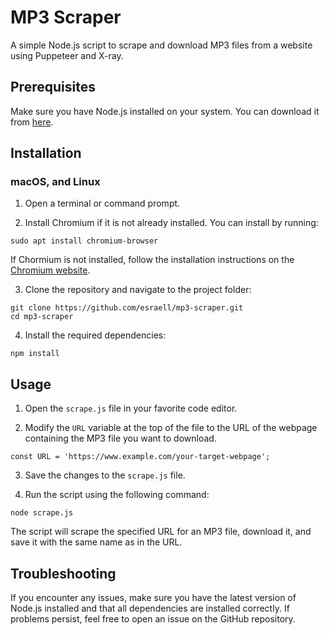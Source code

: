 # MP3 Scraper

A simple Node.js script to scrape and download MP3 files from a website using Puppeteer and X-ray.

## Prerequisites

Make sure you have Node.js installed on your system. You can download it from [here](https://nodejs.org/).

## Installation

### macOS, and Linux

1. Open a terminal or command prompt.

2. Install Chromium if it is not already installed. You can install by running:

```
sudo apt install chromium-browser
```

If Chormium is not installed, follow the installation instructions on the [Chromium website](https://www.chromium.org/getting-involved/download-chromium/).

3. Clone the repository and navigate to the project folder:

```
git clone https://github.com/esraell/mp3-scraper.git
cd mp3-scraper
```

4. Install the required dependencies:

```
npm install
```

## Usage

1. Open the `scrape.js` file in your favorite code editor.

2. Modify the `URL` variable at the top of the file to the URL of the webpage containing the MP3 file you want to download.

```
const URL = 'https://www.example.com/your-target-webpage';
```

3. Save the changes to the `scrape.js` file.

4. Run the script using the following command:

```
node scrape.js
```

The script will scrape the specified URL for an MP3 file, download it, and save it with the same name as in the URL.

## Troubleshooting

If you encounter any issues, make sure you have the latest version of Node.js installed and that all dependencies are installed correctly. If problems persist, feel free to open an issue on the GitHub repository.
